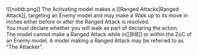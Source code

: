 ![[nobtb.png]]
The Activating model makes a [[Ranged Attacks|Ranged Attack]], targeting an Enemy model and may make a Walk up to its move in inches either before or after the Ranged Attack is resolved.  
You must declare whether you will walk as part of declaring the action.  
The model cannot make a Ranged Attack while in[[BtB]] or within the ZoC of an Enemy model. A model making a Ranged Attack may be referred to as “The Attacker”.